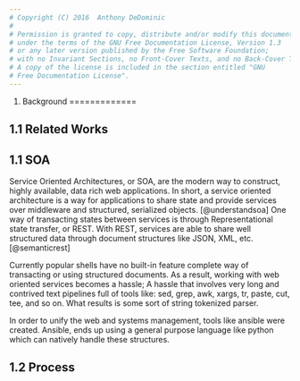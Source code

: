 ```yaml
---
# Copyright (C) 2016  Anthony DeDominic
#
# Permission is granted to copy, distribute and/or modify this document
# under the terms of the GNU Free Documentation License, Version 1.3
# or any later version published by the Free Software Foundation;
# with no Invariant Sections, no Front-Cover Texts, and no Back-Cover Texts.
# A copy of the license is included in the section entitled "GNU
# Free Documentation License".
---
```


1. Background
=============

1.1 Related Works
-----------------

1.1 SOA
-------

Service Oriented Architectures, or SOA, are the modern way to construct, highly available, data rich web applications.
In short, a service oriented architecture is a way for applications to share state and provide services over middleware and structured, serialized objects.
[@understandsoa]
One way of transacting states between services is through Representational state transfer, or REST.
With REST, services are able to share well structured data through document structures like JSON, XML, etc. [@semanticrest]

Currently popular shells have no built-in feature complete way of transacting or using structured documents.
As a result, working with web oriented services becomes a hassle;
A hassle that involves very long and contrived text pipelines full of tools like: sed, grep, awk, xargs, tr, paste, cut, tee, and so on.
What results is some sort of string tokenized parser.

In order to unify the web and systems management, tools like ansible were created.
Ansible, ends up using a general purpose language like python which can natively handle these structures.

1.2 Process
-----------
